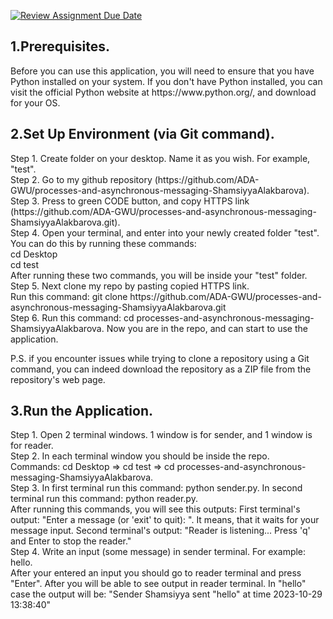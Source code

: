 [![Review Assignment Due Date](https://classroom.github.com/assets/deadline-readme-button-24ddc0f5d75046c5622901739e7c5dd533143b0c8e959d652212380cedb1ea36.svg)](https://classroom.github.com/a/qg4qXfSB)

<h2>1.Prerequisites.</h2> 
<p>Before you can use this application, you will need to ensure that you have Python installed on your system. If you don't have Python installed, you can visit the official Python website at https://www.python.org/, and download for your OS.</p>


<h2>2.Set Up Environment (via Git command).</h2>
<p>Step 1. Create folder on your desktop. Name it as you wish. For example, "test".<br>
Step 2. Go to my github repository (https://github.com/ADA-GWU/processes-and-asynchronous-messaging-ShamsiyyaAlakbarova). <br>
Step 3. Press to green CODE button, and copy HTTPS link (https://github.com/ADA-GWU/processes-and-asynchronous-messaging-ShamsiyyaAlakbarova.git).<br>
Step 4. Open your terminal, and enter into your newly created folder "test". You can do this
by running these commands:<br>
cd Desktop<br>
cd test<br>
After running these two commands, you will be inside your "test" folder.<br>
Step 5. Next clone my repo by pasting copied HTTPS link. <br>
Run this command: git clone https://github.com/ADA-GWU/processes-and-asynchronous-messaging-ShamsiyyaAlakbarova.git<br>
Step 6. Run this command: cd processes-and-asynchronous-messaging-ShamsiyyaAlakbarova. Now you are in the repo, and can start to use the application.</p>

<p>P.S. if you encounter issues while trying to clone a repository using a Git command, you can indeed download the repository as a ZIP file from the repository's web page.</p>


<h2>3.Run the Application.</h2>
<p>Step 1. Open 2 terminal windows. 1 window is for sender, and 1 window is for reader.<br>
Step 2. In each terminal window you should be inside the repo.<br> 
Commands: cd Desktop  => cd test => cd processes-and-asynchronous-messaging-ShamsiyyaAlakbarova.<br>  
Step 3. In first terminal run this command: python sender.py. In second terminal run this command: python reader.py.<br>
After running this commands, you will see this outputs: First terminal's output: "Enter a message (or 'exit' to quit):
". It means, that it waits for your message input. Second terminal's output: "Reader is listening...
Press 'q' and Enter to stop the reader."<br>
Step 4. Write an input (some message) in sender terminal. For example: hello.<br>
After your entered an input you should go to reader terminal and press "Enter". After you will be able to see output in reader terminal. In "hello" case the output will be: "Sender Shamsiyya sent "hello" at time 2023-10-29 13:38:40"<br></p>
